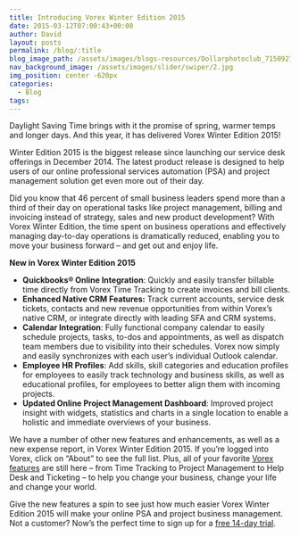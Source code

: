 ```yaml
---
title: Introducing Vorex Winter Edition 2015
date: 2015-03-12T07:00:43+00:00
author: David
layout: posts
permalink: /blog/:title
blog_image_path: /assets/images/blogs-resources/Dollarphotoclub_71509271.jpg
nav_background_image: /assets/images/slider/swiper/2.jpg
img_position: center -620px
categories:
  - Blog
tags:  
---
```

Daylight Saving Time brings with it the promise of spring, warmer temps and longer days. And this year, it has delivered Vorex Winter Edition 2015!

Winter Edition 2015 is the biggest release since launching our service desk offerings in December 2014. The latest product release is designed to help users of our online professional services automation (PSA) and project management solution get even more out of their day.

Did you know that 46 percent of small business leaders spend more than a third of their day on operational tasks like project management, billing and invoicing instead of strategy, sales and new product development? With Vorex Winter Edition, the time spent on business operations and effectively managing day-to-day operations is dramatically reduced, enabling you to move your business forward &#8211; and get out and enjoy life.

**New in Vorex Winter Edition 2015**

  * **Quickbooks&reg; Online Integration**: Quickly and easily transfer billable time directly from Vorex Time Tracking to create invoices and bill clients.
  * **Enhanced Native CRM Features:** Track current accounts, service desk tickets, contacts and new revenue opportunities from within Vorex&#8217;s native CRM, or integrate directly with leading SFA and CRM systems.
  * **Calendar Integration**: Fully functional company calendar to easily schedule projects, tasks, to-dos and appointments, as well as dispatch team members due to visibility into their schedules. Vorex now simply and easily synchronizes with each user&#8217;s individual Outlook calendar.
  * **Employee HR Profiles**: Add skills, skill categories and education profiles for employees to easily track technology and business skills, as well as educational profiles, for employees to better align them with incoming projects.
  * **Updated Online Project Management Dashboard**: Improved project insight with widgets, statistics and charts in a single location to enable a holistic and immediate overviews of your business.

We have a number of other new features and enhancements, as well as a new expense report, in Vorex Winter Edition 2015. If you&#8217;re logged into Vorex, click on &#8220;About&#8221; to see the full list. Plus, all of your favorite [Vorex features](http://www.vorex.com/product/) are still here &#8211; from Time Tracking to Project Management to Help Desk and Ticketing &#8211; to help you change your business, change your life and change your world.

Give the new features a spin to see just how much easier Vorex Winter Edition 2015 will make your online PSA and project business management. Not a customer? Now&#8217;s the perfect time to sign up for a [free 14-day trial](http://www.vorex.com/free-trial/).
